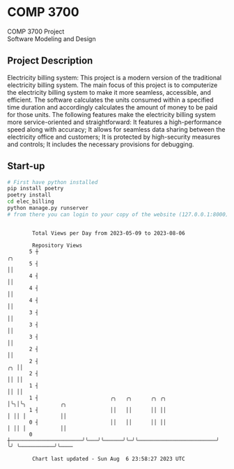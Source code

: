 # COMP 3700
COMP 3700 Project  
Software Modeling and Design
## Project Description
Electricity billing system: This project is a modern version of the traditional electricity billing system. The main focus of this project is to computerize the electricity billing system to make it more seamless, accessible, and efficient. The software calculates the units consumed within a specified time duration and accordingly calculates the amount of money to be paid for those units. The following features make the electricity billing system more service-oriented and straightforward: It features a high-performance speed along with accuracy; It allows for seamless data sharing between the electricity office and customers; It is protected by high-security measures and controls; It includes the necessary provisions for debugging.

## Start-up
```bash
# First have python installed
pip install poetry
poetry install
cd elec_billing
python manage.py runserver
# from there you can login to your copy of the website (127.0.0.1:8000), default creds are admin/admin
```

```

        Total Views per Day from 2023-05-09 to 2023-08-06

        Repository Views
       5 ┼                                                                     ╭╮
       5 ┤                                                                     ││
       4 ┤                                                                     ││
       4 ┤                                                                     ││
       4 ┤                                                                     ││
       3 ┤                                                                     ││
       3 ┤                                                                     ││
       3 ┤                                                                     ││
       2 ┤                                                                     ││
       2 ┤                                                                  ╭╮ ││
       2 ┤                                                                  ││ ││
       1 ┤                                                                  ││ ││
       1 ┤                       ╭╮   ╭╮      ╭╮ ╭╮                         │╰╮│╰╮           ╭╮
       1 ┤                       ││   ││      ││ ││                         │ ││ │           ││
       0 ┤                       ││   ││      ││ ││                         │ ││ │           ││
       0 ┼───────────────────────╯╰───╯╰──────╯╰─╯╰─────────────────────────╯ ╰╯ ╰───────────╯╰────

        Chart last updated - Sun Aug  6 23:58:27 2023 UTC
        
```
